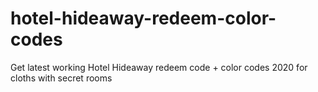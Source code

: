# hotel-hideaway-redeem-color-codes
Get latest working Hotel Hideaway redeem code + color codes 2020 for cloths with secret rooms
